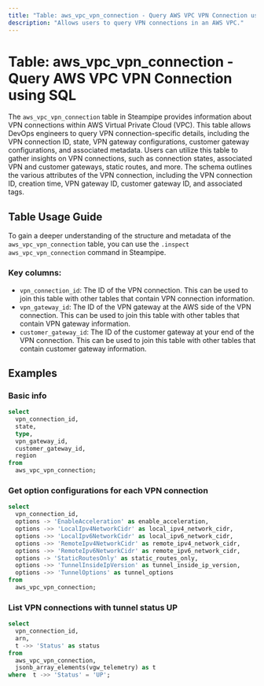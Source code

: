 ```yaml
---
title: "Table: aws_vpc_vpn_connection - Query AWS VPC VPN Connection using SQL"
description: "Allows users to query VPN connections in an AWS VPC."
---
```


# Table: aws_vpc_vpn_connection - Query AWS VPC VPN Connection using SQL

The `aws_vpc_vpn_connection` table in Steampipe provides information about VPN connections within AWS Virtual Private Cloud (VPC). This table allows DevOps engineers to query VPN connection-specific details, including the VPN connection ID, state, VPN gateway configurations, customer gateway configurations, and associated metadata. Users can utilize this table to gather insights on VPN connections, such as connection states, associated VPN and customer gateways, static routes, and more. The schema outlines the various attributes of the VPN connection, including the VPN connection ID, creation time, VPN gateway ID, customer gateway ID, and associated tags.

## Table Usage Guide

To gain a deeper understanding of the structure and metadata of the `aws_vpc_vpn_connection` table, you can use the `.inspect aws_vpc_vpn_connection` command in Steampipe.

### Key columns:

- `vpn_connection_id`: The ID of the VPN connection. This can be used to join this table with other tables that contain VPN connection information.
- `vpn_gateway_id`: The ID of the VPN gateway at the AWS side of the VPN connection. This can be used to join this table with other tables that contain VPN gateway information.
- `customer_gateway_id`: The ID of the customer gateway at your end of the VPN connection. This can be used to join this table with other tables that contain customer gateway information.

## Examples

### Basic info

```sql
select
  vpn_connection_id,
  state,
  type,
  vpn_gateway_id,
  customer_gateway_id,
  region
from
  aws_vpc_vpn_connection;
```


### Get option configurations for each VPN connection

```sql
select
  vpn_connection_id,
  options -> 'EnableAcceleration' as enable_acceleration,
  options ->> 'LocalIpv4NetworkCidr' as local_ipv4_network_cidr,
  options ->> 'LocalIpv6NetworkCidr' as local_ipv6_network_cidr,
  options ->> 'RemoteIpv4NetworkCidr' as remote_ipv4_network_cidr,
  options ->> 'RemoteIpv6NetworkCidr' as remote_ipv6_network_cidr,
  options -> 'StaticRoutesOnly' as static_routes_only,
  options ->> 'TunnelInsideIpVersion' as tunnel_inside_ip_version,
  options ->> 'TunnelOptions' as tunnel_options
from
  aws_vpc_vpn_connection;
```


### List VPN connections with tunnel status UP

```sql
select
  vpn_connection_id,
  arn,
  t ->> 'Status' as status
from
  aws_vpc_vpn_connection,
  jsonb_array_elements(vgw_telemetry) as t
where  t ->> 'Status' = 'UP';
```
